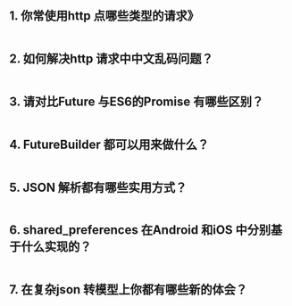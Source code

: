 

## 1. 你常使用http 点哪些类型的请求》

```
```

## 2. 如何解决http 请求中中文乱码问题？

```
```

## 3. 请对比Future 与ES6的Promise 有哪些区别？

```
```

## 4. FutureBuilder 都可以用来做什么？

```
```

## 5. JSON 解析都有哪些实用方式？

```
```

## 6. shared_preferences 在Android 和iOS 中分别基于什么实现的？

```
```

## 7. 在复杂json 转模型上你都有哪些新的体会？

```
```

